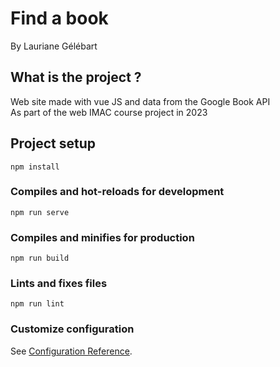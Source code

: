 # Find a book
By Lauriane Gélébart

## What is the project ?
Web site made with vue JS and data from the Google Book API  
As part of the web IMAC course project in 2023  

## Project setup
```
npm install
```

### Compiles and hot-reloads for development
```
npm run serve
```

### Compiles and minifies for production
```
npm run build
```

### Lints and fixes files
```
npm run lint
```

### Customize configuration
See [Configuration Reference](https://cli.vuejs.org/config/).
